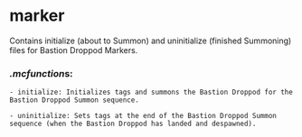 # marker
Contains initialize (about to Summon) and uninitialize (finished Summoning) files for Bastion Droppod Markers.

### *.mcfunction*s:
    - initialize: Initializes tags and summons the Bastion Droppod for the Bastion Droppod Summon sequence.
    
    - uninitialize: Sets tags at the end of the Bastion Droppod Summon sequence (when the Bastion Droppod has landed and despawned).
